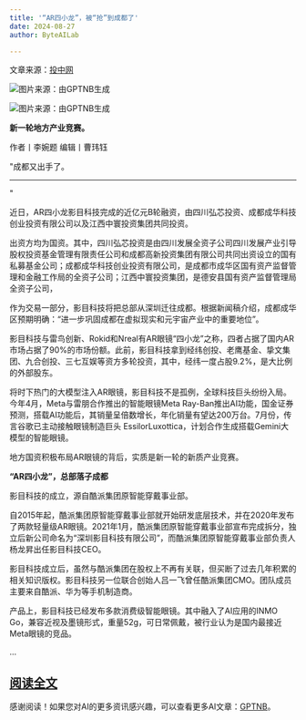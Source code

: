 ```yaml
---
title: '“AR四小龙”，被“抢”到成都了'
date: 2024-08-27
author: ByteAILab

---
```


文章来源：[投中网](javascript:void(0);)

![图片来源：由GPTNB生成](http://www.jesonc.com/upload/3B33CB85B496C0CB6FBA4C2BD79320AD/1724654436570/Fntkstm8wclXIXMP-3Mm6zVlbqCU.png)

![图片来源：由GPTNB生成](http://www.jesonc.com/FhIbPjl5gKTbzLL2ZsqGD96vfNs3)

**新一轮地方产业竞赛。**

作者丨李婉题
编辑丨曹玮钰

"成都又出手了。

---
"

近日，AR四小龙影目科技完成的近亿元B轮融资，由四川弘芯投资、成都成华科技创业投资有限公司以及江西中寰投资集团共同投资。

出资方均为国资。其中，四川弘芯投资是由四川发展全资子公司四川发展产业引导股权投资基金管理有限责任公司和成都高新投资集团有限公司共同出资设立的国有私募基金公司；成都成华科技创业投资有限公司，是成都市成华区国有资产监督管理和金融工作局的全资子公司；江西中寰投资集团，是德安县国有资产监督管理局全资子公司，

作为交易一部分，影目科技将把总部从深圳迁往成都。根据新闻稿介绍，成都成华区预期明确：“进一步巩固成都在虚拟现实和元宇宙产业中的重要地位”。

影目科技与雷鸟创新、Rokid和Nreal有AR眼镜“四小龙”之称，四者占据了国内AR市场占据了90%的市场份额。此前，影目科技拿到经纬创投、老鹰基金、挚文集团、九合创投、三七互娱等资方多轮投资，其中，经纬一度占股9.2%，是大比例的外部股东。

将时下热门的大模型注入AR眼镜，影目科技不是孤例，全球科技巨头纷纷入局。今年4月，Meta与雷朋合作推出的智能眼镜Meta Ray-Ban推出AI功能，国金证券预测，搭载AI功能后，其销量呈倍数增长，年化销量有望达200万台。7月份，传言谷歌已主动接触眼镜制造巨头 EssilorLuxottica，计划合作生成搭载Gemini大模型的智能眼镜。

地方国资积极布局AR眼镜的背后，实质是新一轮的新质产业竞赛。

**“AR四小龙”，总部落子成都**

影目科技的成立，源自酷派集团原智能穿戴事业部。

自2015年起，酷派集团原智能穿戴事业部就开始研发底层技术，并在2020年发布了两款轻量级AR眼镜。2021年1月，酷派集团原智能穿戴事业部宣布完成拆分，独立后新公司命名为“深圳影目科技有限公司”，而酷派集团原智能穿戴事业部负责人杨龙昇出任影目科技CEO。

影目科技成立后，虽然与酷派集团在股权上不再有关联，但买断了过去几年积累的相关知识版权。影目科技另一位联合创始人吕一飞曾任酷派集团CMO。团队成员主要来自酷派、华为等手机制造商。

产品上，影目科技已经发布多款消费级智能眼镜。其中融入了AI应用的INMO Go，兼容近视及墨镜形式，重量52g，可日常佩戴，被行业认为是国内最接近Meta眼镜的竞品。

...

[阅读全文](https://www.aixinzhijie.com/article/6846524)
---
感谢阅读！如果您对AI的更多资讯感兴趣，可以查看更多AI文章：[GPTNB](https://gptnb.com)。
